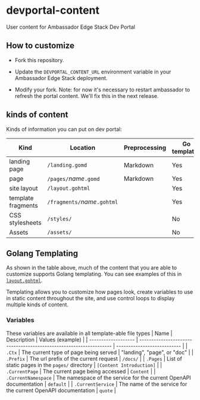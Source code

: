 # devportal-content
User content for Ambassador Edge Stack Dev Portal

## How to customize

- Fork this repository.

- Update the `DEVPORTAL_CONTENT_URL` environment variable in your Ambassador Edge Stack deployment.

- Modify your fork. Note: for now it's necessary to restart ambassador to refresh the portal content. We'll fix this in the next release.

## kinds of content

Kinds of information you can put on dev portal:

| Kind               | Location                       | Preprocessing | Go templates |
|--------------------|--------------------------------|---------------|--------------|
| landing page       | `/landing.gomd`                | Markdown      | Yes          |
| page               | `/pages/`_name_`.gomd`         | Markdown      | Yes          |
| site layout        | `/layout.gohtml`               |               | Yes          |
| template fragments | `/fragments/`_name_`.gohtml`   |               | Yes          |
| CSS stylesheets    | `/styles/`                     |               | No           |
| Assets             | `/assets/`                     |               | No           |

## Golang Templating

As shown in the table above, much of the content that you are able to customize supports Golang templating. You can see examples of this in [`layout.gohtml`](./layout.gohtml).

Templating allows you to customize how pages look, create variables to use in static content throughout the site, and use control loops to display multiple kinds of content.

### Variables
These variables are available in all template-able file types
| Name                | Description                                                        | Values (example)            |
| ------------------- | ------------------------------------------------------------------ | --------------------------- |
| `.Ctx`              | The current type of page being served                              | "landing", "page", or "doc" |
| `.Prefix`           | The url prefix of the current request                              | `/docs/`                    |
| `.Pages`            | List of static pages in the `pages/` directory                     | `[Content Introduction]`    |
| `.CurrentPage`      | The current page being accessed                                    | `Content`                   |
| `.CurrentNamespace` | The namespace of the service for the current OpenAPI documentation | `default`                   |
| `.CurrentService`   | The name of the service for the current OpenAPI documentation      | `quote`                     |